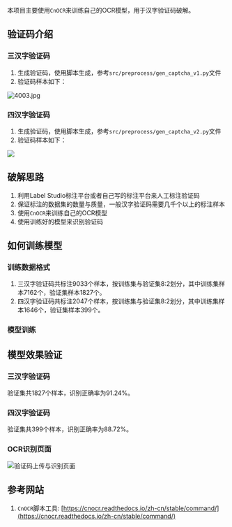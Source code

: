 本项目主要使用`CnOCR`来训练自己的OCR模型，用于汉字验证码破解。

## 验证码介绍

### 三汉字验证码

1. 生成验证码，使用脚本生成，参考`src/preprocess/gen_captcha_v1.py`文件
2. 验证码样本如下：

![4003.jpg](https://s2.loli.net/2024/10/23/ilyHSdeOJLz6jus.jpg)

### 四汉字验证码

1. 生成验证码，使用脚本生成，参考`src/preprocess/gen_captcha_v2.py`文件
2. 验证码样本如下：

![](https://s2.loli.net/2024/10/23/GgrLlDnQ92TPuI6.png)

## 破解思路

1. 利用Label Studio标注平台或者自己写的标注平台来人工标注验证码
2. 保证标注的数据集的数量与质量，一般汉字验证码需要几千个以上的标注样本
3. 使用`CnOCR`来训练自己的OCR模型
4. 使用训练好的模型来识别验证码

## 如何训练模型

### 训练数据格式

1. 三汉字验证码共标注9033个样本，按训练集与验证集8:2划分，其中训练集样本7162个，验证集样本1827个。
2. 四汉字验证码共标注2047个样本，按训练集与验证集8:2划分，其中训练集样本1646个，验证集样本399个。

### 模型训练

## 模型效果验证

### 三汉字验证码

验证集共1827个样本，识别正确率为91.24%。

### 四汉字验证码

验证集共399个样本，识别正确率为88.72%。

### OCR识别页面

![验证码上传与识别页面](https://s2.loli.net/2024/10/25/lqxK6VJyi5O9gA2.png)

## 参考网站

1. `CnOCR`脚本工具: [https://cnocr.readthedocs.io/zh-cn/stable/command/](https://cnocr.readthedocs.io/zh-cn/stable/command/)